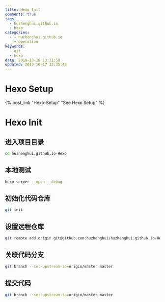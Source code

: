```yaml
---
title: Hexo Init
comments: true
tags:
  - huzhenghui.github.io
  - hexo
categories:
  - - huzhenghui.github.io
    - operation
keywords:
  - git
  - hexo
date: 2019-10-16 13:31:58
updated: 2019-10-17 12:35:48
---
```


# Hexo Setup

{% post_link "Hexo-Setup" "See Hexo Setup" %}

# Hexo Init

## 进入项目目录

```bash 进入项目目录
cd huzhenghui.github.io-Hexo
```

## 本地测试

```bash 本地测试
hexo server --open --debug
```

## 初始化代码仓库

```bash 初始化代码仓库
git init
```

## 设置远程仓库

```bash 设置远程仓库 https://github.com/huzhenghui/huzhenghui.github.io-Hexo huzhenghui.github.io-Hexo
git remote add origin git@github.com:huzhenghui/huzhenghui.github.io-Hexo.git
```

## 关联代码分支

```bash 关联代码分支
git branch --set-upstream-to=origin/master master
```

## 提交代码

```bash 提交代码
git branch --set-upstream-to=origin/master master
```